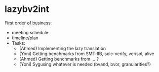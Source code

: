 # lazybv2int
First order of business:
- meeting schedule
- timeline/plan
- Tasks:
  - (Ahmed) Implementing the lazy translation
  - (Yoni) Getting benchmarks from SMT-lIB, solc-verify, verisol, alive
  - (Ahmed) Getting benchmarks from ... ?
  - (Yoni) Sygusing whatever is needed (bvand, bvor, granularities?)
